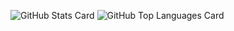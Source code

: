![GitHub Stats Card](https://github-readme-stats.vercel.app/api?username=toshi-pono&count_private=true&theme=vue)
![GitHub Top Languages Card](https://github-readme-stats.vercel.app/api/top-langs/?username=toshi-pono&layout=compact&theme=vue)

<!--
**toshi-pono/toshi-pono** is a ✨ _special_ ✨ repository because its `README.md` (this file) appears on your GitHub profile.

Here are some ideas to get you started:

- 🔭 I’m currently working on ...
- 🌱 I’m currently learning ...
- 👯 I’m looking to collaborate on ...
- 🤔 I’m looking for help with ...
- 💬 Ask me about ...
- 📫 How to reach me: ...
- 😄 Pronouns: ...
- ⚡ Fun fact: ...
-->
